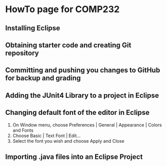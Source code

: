 # HowTo page for COMP232

## Installing Eclipse

## Obtaining starter code and creating Git repository

## Committing and pushing you changes to GitHub for backup and grading

## Adding the JUnit4 Library to a project in Eclipse

## Changing default font of the editor in Eclipse
1. On Window menu, choose Preferences | General | Appearance | Colors and Fonts
2. Choose Basic | Text Font | Edit...
3. Select the font you wish and choose Apply and Close

## Importing .java files into an Eclipse Project

